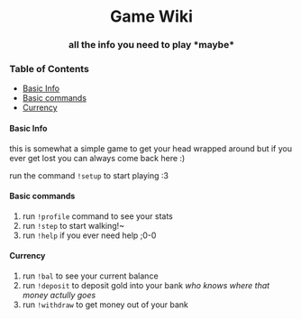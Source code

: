 <div align="center">
  <!-- Title: -->
  <h1>Game Wiki</h1>
  <!-- Short description: -->
<h3>all the info you need to play *maybe*</h3>
</div>

### Table of Contents
- [Basic Info](#basic-info)
- [Basic commands](#basic-commands)
- [Currency](#currency)

#### Basic Info
this is somewhat a simple game to get your head wrapped around but if you ever get lost you can always come back here :)

run the command ```!setup``` to start playing :3

#### Basic commands

1. run ```!profile``` command to see your stats
2. run ```!step``` to start walking!~
3. run ```!help``` if you ever need help ;0-0

#### Currency

1. run ```!bal``` to see your current balance
2. run ```!deposit``` to deposit gold into your bank *who knows where that money actully goes*
3. run ```!withdraw``` to get money out of your bank
